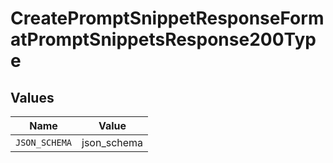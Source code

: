 # CreatePromptSnippetResponseFormatPromptSnippetsResponse200Type


## Values

| Name          | Value         |
| ------------- | ------------- |
| `JSON_SCHEMA` | json_schema   |